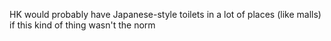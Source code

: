 HK would probably have Japanese-style toilets in a lot of places (like malls) if this kind of thing wasn't the norm
